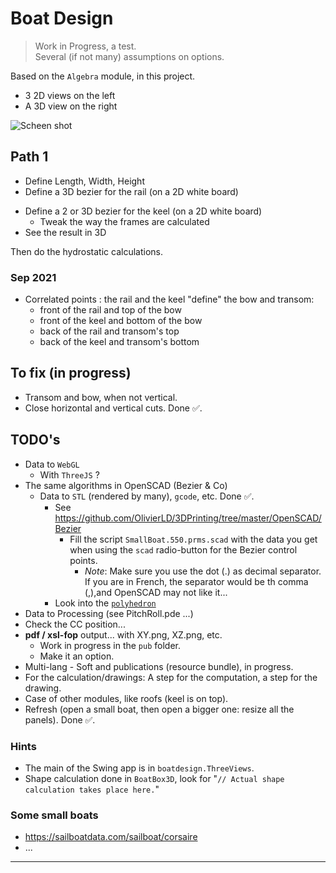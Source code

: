 # Boat Design
> Work in Progress, a test.  
> Several (if not many) assumptions on options.

Based on the `Algebra` module, in this project.

- 3 2D views on the left
- A 3D view on the right

![Scheen shot](./img/screen.shot.01.png)

## Path 1
- Define Length, Width, Height
- Define a 3D bezier for the rail (on a 2D white board)
<!-- - Define a 2 or 3D bezier for the bow (on a 2D white board) -->
- Define a 2 or 3D bezier for the keel (on a 2D white board)
    - Tweak the way the frames are calculated
- See the result in 3D

Then do the hydrostatic calculations.

### Sep 2021
- Correlated points : the rail and the keel "define" the bow and transom:
  - front of the rail and top of the bow
  - front of the keel and bottom of the bow
  - back of the rail and transom's top
  - back of the keel and transom's bottom

## To fix (in progress)
- Transom and bow, when not vertical.
- Close horizontal and vertical cuts. Done ✅.

## TODO's
- Data to `WebGL`
  - With `ThreeJS` ?
- The same algorithms in OpenSCAD (Bezier & Co)
  - Data to `STL` (rendered by many), `gcode`, etc. Done ✅.
    - See <https://github.com/OlivierLD/3DPrinting/tree/master/OpenSCAD/Bezier>
      - Fill the script `SmallBoat.550.prms.scad` with the data you get when using the `scad` radio-button for the Bezier control points.
        - _Note_: Make sure you use the dot (.) as decimal separator. If you are in French, the separator would be th comma (,),and OpenSCAD may not like it...
    - Look into the [`polyhedron`](https://en.wikibooks.org/wiki/OpenSCAD_User_Manual/Primitive_Solids#polyhedron)
- Data to Processing (see PitchRoll.pde ...)
- Check the CC position...
- **pdf / xsl-fop** output... with XY.png, XZ.png, etc.
  - Work in progress in the `pub` folder.
  - Make it an option.
- Multi-lang - Soft and publications (resource bundle), in progress.
- For the calculation/drawings: A step for the computation, a step for the drawing.
- Case of other modules, like roofs (keel is on top).
- Refresh (open a small boat, then open a bigger one: resize all the panels). Done ✅.

### Hints
- The main of the Swing app is in `boatdesign.ThreeViews`.
- Shape calculation done in `BoatBox3D`, look for "`// Actual shape calculation takes place here.`"

### Some small boats
- <https://sailboatdata.com/sailboat/corsaire>
- ...

---
